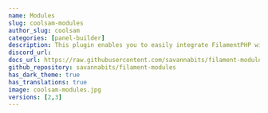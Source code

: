 ```yaml
---
name: Modules
slug: coolsam-modules
author_slug: coolsam
categories: [panel-builder]
description: This plugin enables you to easily integrate FilamentPHP with your Laravel Modular app powered by `nwidart/laravel-modules`. Host all your panel's code autonomously in your module!
discord_url: 
docs_url: https://raw.githubusercontent.com/savannabits/filament-modules/3.x/README.md
github_repository: savannabits/filament-modules
has_dark_theme: true
has_translations: true
image: coolsam-modules.jpg
versions: [2,3]
---
```

